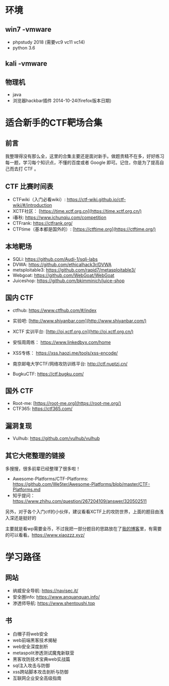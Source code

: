 # 环境

## win7 -vmware

- phpstudy 2018 (需要vc9 vc11 vc14)
- python 3.6

## kali -vmware

## 物理机

- java
- 浏览器hackbar插件 2014-10-24(firefox版本日期)

# 适合新手的CTF靶场合集

## 前言

我整理得没有那么全，这里的合集主要还是面对新手。做题贵精不在多，好好练习每一题，学习每个知识点，不懂的百度或者 Google 即可。记住，你是为了提高自己而去打 CTF 。

## CTF 比赛时间表

- CTFwiki（入门必看wiki）: https://ctf-wiki.github.io/ctf-wiki/#/introduction
- XCTF社区： [https://time.xctf.org.cn](https://time.xctf.org.cn/)
- i春秋: https://www.ichunqiu.com/competition
- CTFrank: https://ctfrank.org/
- CTFtime（基本都是国外的）: [https://ctftime.org](https://ctftime.org/)

## 本地靶场

- SQLi: https://github.com/Audi-1/sqli-labs
- DVWA: https://github.com/ethicalhack3r/DVWA
- metsploitable3: https://github.com/rapid7/metasploitable3/
- Webgoat: https://github.com/WebGoat/WebGoat
- Juiceshop: https://github.com/bkimminich/juice-shop

## 国内 CTF

- ctfhub: https://www.ctfhub.com/#/index

- 实验吧: [http://www.shiyanbar.com](http://www.shiyanbar.com/)
- XCTF 实训平台: [http://oj.xctf.org.cn](http://oj.xctf.org.cn/)
- 安恒周周练： https://www.linkedbyx.com/home
- XSS专练： https://xss.haozi.me/tools/xss-encode/
- 南京邮电大学CTF/网络攻防训练平台: http://ctf.nuptzj.cn/
- BugkuCTF: https://ctf.bugku.com/

## 国外 CTF

- Root-me: [https://root-me.org](https://root-me.org/)
- CTF365: https://ctf365.com/

## 漏洞复现

- Vulhub: https://github.com/vulhub/vulhub

## 其它大佬整理的链接

多搜搜，很多前辈已经整理了很多啦！

- Awesome-Platforms/CTF-Platforms: https://github.com/We5ter/Awesome-Platforms/blob/master/CTF-Platforms.md
- 知乎提问： https://www.zhihu.com/question/267204109/answer/320502511

另外，对于各个入门ctf的小伙伴，建议看看XCTF上的攻防世界，上面的题目由浅入深还是挺好的

主要就是看wp需要金币，不过我把一部分题目的思路放在了[我的博客](https://www.xiaozzz.xyz/)里，有需要的可以看看。https://www.xiaozzz.xyz/

# 学习路径

## 网站

- 纳威安全导航: https://navisec.it/
- 安全圈info: https://www.anquanquan.info/
- 渗透师导航: https://www.shentoushi.top

## 书

- 白帽子将web安全
- web前端黑客技术揭秘
- web安全深度剖析
- metaspolit渗透测试魔鬼新联营
- 黑客攻防技术宝典web实战篇
- sql注入攻击与防御
- xss跨站脚本攻击剖析与防御
- 互联网企业安全高级指南